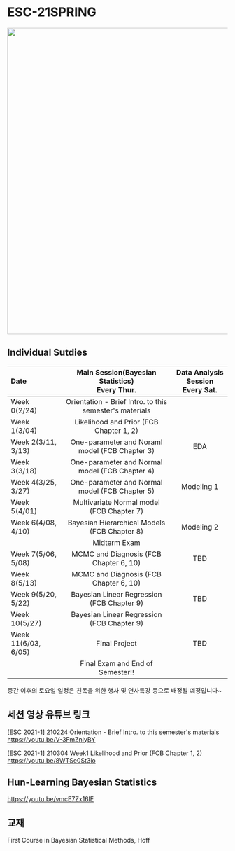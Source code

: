 # ESC-21SPRING
<img src="https://raw.githubusercontent.com/YonseiESC/ESC21-WINTER/master/img/1.png" width = "700" height="700">

## Individual Sutdies

| Date | Main Session(Bayesian Statistics) <br> Every Thur.| Data Analysis Session <br> Every Sat.|
|:-------|:-----------------------:|:---------------------:|
|Week 0(2/24)| Orientation - Brief Intro. to this semester's materials ||
|Week 1(3/04)| Likelihood and Prior (FCB Chapter 1, 2) ||
|Week 2(3/11, 3/13)|One-parameter and Noraml model (FCB Chapter 3)|EDA|
|Week 3(3/18)|One-parameter and Normal model (FCB Chapter 4)||
|Week 4(3/25, 3/27)|One-parameter and Normal model (FCB Chapter 5)|Modeling 1|
|Week 5(4/01)|Multivariate Normal model (FCB Chapter 7)||
|Week 6(4/08, 4/10)| Bayesian Hierarchical Models (FCB Chapter 8)|Modeling 2|
|| Midterm Exam ||
|Week 7(5/06, 5/08)|MCMC and Diagnosis (FCB Chapter 6, 10)| TBD |
|Week 8(5/13)|MCMC and Diagnosis (FCB Chapter 6, 10)| |
|Week 9(5/20, 5/22)|Bayesian Linear Regression (FCB Chapter 9)| TBD|
|Week 10(5/27)|Bayesian Linear Regression (FCB Chapter 9)||
|Week 11(6/03, 6/05)|Final Project| TBD|
||Final Exam and End of Semester!!||

중간 이후의 토요일 일정은 친목을 위한 행사 및 연사특강 등으로 배정될 예정입니다~

## 세션 영상 유튜브 링크
[ESC 2021-1] 210224 Orientation - Brief Intro. to this semester's materials <br>
https://youtu.be/V-3FmZnlyBY

[ESC 2021-1] 210304 Week1 Likelihood and Prior (FCB Chapter 1, 2) <br>
https://youtu.be/8WTSe0St3io

## Hun-Learning Bayesian Statistics
https://youtu.be/vmcE7Zx16lE

## 교재
First Course in Bayesian Statistical Methods, Hoff
